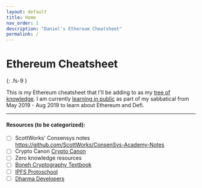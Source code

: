 ```yaml
---
layout: default
title: Home
nav_order: 1
description: "Daniel's Ethereum Cheatsheet"
permalink: /
---
```


# Ethereum Cheatsheet
{: .fs-9 }

This is my Ethereum cheatsheet that I'll be adding to as my [tree of knowledge](https://lifehacker.com/elon-musk-on-learning-new-things-view-knowledge-as-a-t-1677850415). I am currently [learning in public](https://www.swyx.io/writing/learn-in-public/) as part of my sabbatical from May 2019 - Aug 2019 to learn about Ethereum and Defi.

---

#### Resources (to be categorized):

- [ ] ScottWorks' Consensys notes https://github.com/ScottWorks/ConsenSys-Academy-Notes
- [ ] Crypto Canon [Crypto Canon](https://a16z.com/2018/02/10/crypto-readings-resources/)
- [ ] Zero knowledge resources
- [ ] [Boneh Cryptography Textbook](https://crypto.stanford.edu/~dabo/cryptobook/BonehShoup_0_4.pdf)
- [ ] [IPFS Protoschool](https://proto.school/#/)
- [ ] [Dharma Developers](https://dharmaprotocol.github.io/developer-docs/#/?id=underwriters)
